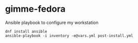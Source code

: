 # gimme-fedora

Ansible playbook to configure my workstation

```
dnf install ansible
ansible-playbook -i inventory -e@vars.yml post-install.yml
```
